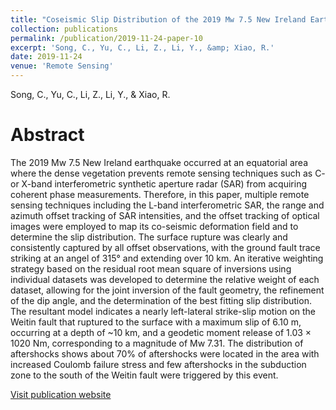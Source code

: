 ```yaml
---
title: "Coseismic Slip Distribution of the 2019 Mw 7.5 New Ireland Earthquake from the Integration of Multiple Remote Sensing Techniques"
collection: publications
permalink: /publication/2019-11-24-paper-10
excerpt: 'Song, C., Yu, C., Li, Z., Li, Y., &amp; Xiao, R.'
date: 2019-11-24
venue: 'Remote Sensing'
---
```

Song, C., Yu, C., Li, Z., Li, Y., &amp; Xiao, R.

Abstract
=====
The 2019 Mw 7.5 New Ireland earthquake occurred at an equatorial area where the dense vegetation prevents remote sensing techniques such as C- or X-band interferometric synthetic aperture radar (SAR) from acquiring coherent phase measurements. Therefore, in this paper, multiple remote sensing techniques including the L-band interferometric SAR, the range and azimuth offset tracking of SAR intensities, and the offset tracking of optical images were employed to map its co-seismic deformation field and to determine the slip distribution. The surface rupture was clearly and consistently captured by all offset observations, with the ground fault trace striking at an angel of 315° and extending over 10 km. An iterative weighting strategy based on the residual root mean square of inversions using individual datasets was developed to determine the relative weight of each dataset, allowing for the joint inversion of the fault geometry, the refinement of the dip angle, and the determination of the best fitting slip distribution. The resultant model indicates a nearly left-lateral strike-slip motion on the Weitin fault that ruptured to the surface with a maximum slip of 6.10 m, occurring at a depth of ~10 km, and a geodetic moment release of 1.03 × 1020 Nm, corresponding to a magnitude of Mw 7.31. The distribution of aftershocks shows about 70% of aftershocks were located in the area with increased Coulomb failure stress and few aftershocks in the subduction zone to the south of the Weitin fault were triggered by this event.  

[Visit publication website](https://doi.org/10.3390/rs11232767)